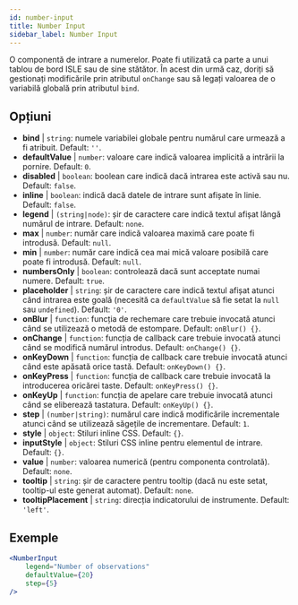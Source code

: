 ```yaml
---
id: number-input
title: Number Input
sidebar_label: Number Input
---
```


O componentă de intrare a numerelor. Poate fi utilizată ca parte a unui tablou de bord ISLE sau de sine stătător. În acest din urmă caz, doriți să gestionați modificările prin atributul `onChange` sau să legați valoarea de o variabilă globală prin atributul `bind`.

## Opțiuni

* __bind__ | `string`: numele variabilei globale pentru numărul care urmează a fi atribuit. Default: `''`.
* __defaultValue__ | `number`: valoare care indică valoarea implicită a intrării la pornire. Default: `0`.
* __disabled__ | `boolean`: boolean care indică dacă intrarea este activă sau nu. Default: `false`.
* __inline__ | `boolean`: indică dacă datele de intrare sunt afișate în linie. Default: `false`.
* __legend__ | `(string|node)`: șir de caractere care indică textul afișat lângă numărul de intrare. Default: `none`.
* __max__ | `number`: număr care indică valoarea maximă care poate fi introdusă. Default: `null`.
* __min__ | `number`: număr care indică cea mai mică valoare posibilă care poate fi introdusă. Default: `null`.
* __numbersOnly__ | `boolean`: controlează dacă sunt acceptate numai numere. Default: `true`.
* __placeholder__ | `string`: șir de caractere care indică textul afișat atunci când intrarea este goală (necesită ca `defaultValue` să fie setat la `null` sau `undefined`). Default: `'0'`.
* __onBlur__ | `function`: funcția de rechemare care trebuie invocată atunci când se utilizează o metodă de estompare. Default: `onBlur() {}`.
* __onChange__ | `function`: funcția de callback care trebuie invocată atunci când se modifică numărul introdus. Default: `onChange() {}`.
* __onKeyDown__ | `function`: funcția de callback care trebuie invocată atunci când este apăsată orice tastă. Default: `onKeyDown() {}`.
* __onKeyPress__ | `function`: funcția de callback care trebuie invocată la introducerea oricărei taste. Default: `onKeyPress() {}`.
* __onKeyUp__ | `function`: funcția de apelare care trebuie invocată atunci când se eliberează tastatura. Default: `onKeyUp() {}`.
* __step__ | `(number|string)`: numărul care indică modificările incrementale atunci când se utilizează săgețile de incrementare. Default: `1`.
* __style__ | `object`: Stiluri inline CSS. Default: `{}`.
* __inputStyle__ | `object`: Stiluri CSS inline pentru elementul de intrare. Default: `{}`.
* __value__ | `number`: valoarea numerică (pentru componenta controlată). Default: `none`.
* __tooltip__ | `string`: șir de caractere pentru tooltip (dacă nu este setat, tooltip-ul este generat automat). Default: `none`.
* __tooltipPlacement__ | `string`: direcția indicatorului de instrumente. Default: `'left'`.


## Exemple

```jsx live
<NumberInput
    legend="Number of observations"
    defaultValue={20}
    step={5}
/>
```

